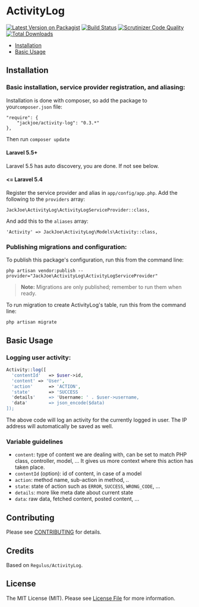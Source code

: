 # ActivityLog

[![Latest Version on Packagist](https://img.shields.io/packagist/v/jackjoe/activity-log.svg?style=flat-square)](https://packagist.org/packages/jackjoe/activity-log)
[![Build Status](https://travis-ci.org/jackjoe/activity-log.svg?branch=master)](https://travis-ci.org/jackjoe/activity-log)
[![Scrutinizer Code Quality](https://scrutinizer-ci.com/g/jackjoe/activity-log/badges/quality-score.png?b=master)](https://scrutinizer-ci.com/g/jackjoe/activity-log/?branch=master)
[![Total Downloads](https://img.shields.io/packagist/dt/jackjoe/activity-log.svg?style=flat-square)](https://packagist.org/packages/jackjoe/activity-log)

* [Installation](#installation)
* [Basic Usage](#basic-usage)

<a name="installation"></a>

## Installation

### Basic installation, service provider registration, and aliasing:

Installation is done with composer, so add the package to your`composer.json`
file:

    "require": {
    	"jackjoe/activity-log": "0.3.*"
    },

Then run `composer update`

#### Laravel 5.5+

Laravel 5.5 has auto discovery, you are done. If not see below.

#### <= Laravel 5.4

Register the service provider and alias in `app/config/app.php`. Add the
following to the `providers` array:

    JackJoe\ActivityLog\ActivityLogServiceProvider::class,

And add this to the `aliases` array:

    'Activity' => JackJoe\ActivityLog\Models\Activity::class,

### Publishing migrations and configuration:

To publish this package's configuration, run this from the command line:

    php artisan vendor:publish --provider="JackJoe\ActivityLog\ActivityLogServiceProvider"

> **Note:** Migrations are only published; remember to run them when ready.

To run migration to create ActivityLog's table, run this from the command line:

    php artisan migrate

<a name="basic-usage"></a>

## Basic Usage

### Logging user activity:

```php
Activity::log([
  'contentId'   => $user->id,
  'content' => 'User',
  'action'      => 'ACTION',
  'state'       => 'SUCCESS
  'details'     => 'Username: ' . $user->username,
  'data'        => json_encode($data)
]);
```

The above code will log an activity for the currently logged in user. The IP
address will automatically be saved as well.

### Variable guidelines

* `content`: type of content we are dealing with, can be set to match PHP class,
  controller, model, ... It gives us more context where this action has taken
  place.
* `contentId` (option): id of content, in case of a model
* `action`: method name, sub-action in method, ..
* `state`: state of action such as `ERROR`, `SUCCESS`, `WRONG_CODE`, ...
* `details`: more like meta date about current state
* `data`: raw data, fetched content, posted content, ...

## Contributing

Please see [CONTRIBUTING](CONTRIBUTING.md) for details.

## Credits

Based on `Regulus/ActivityLog`.

## License

The MIT License (MIT). Please see [License File](LICENSE.md) for more
information.
